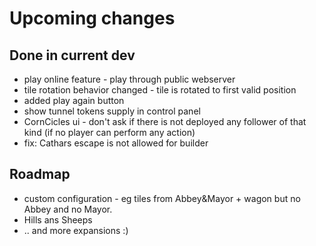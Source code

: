 # Upcoming changes

## Done in current dev

* play online feature - play through public webserver
* tile rotation behavior changed - tile is rotated to first valid position
* added play again button
* show tunnel tokens supply in control panel
* CornCicles ui - don't ask if there is not deployed any follower of that kind (if no player can perform any action)
* fix: Cathars escape is not allowed for builder

## Roadmap

*  custom configuration - eg tiles from Abbey&Mayor + wagon but  no Abbey and no Mayor.
* Hills ans Sheeps
* .. and more expansions :)